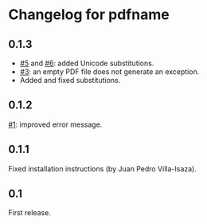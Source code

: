 Changelog for pdfname
=====================

0.1.3
-----

* [#5](https://github.com/asr/pdfname/issues/5) and
  [#6](https://github.com/asr/pdfname/issues/5): added Unicode
  substitutions.
* [#3](https://github.com/asr/pdfname/issues/3): an empty PDF file
  does not generate an exception.
* Added and fixed substitutions.

0.1.2
-----

[#1](https://github.com/asr/pdfname/issues/1): improved error message.

0.1.1
-----

Fixed installation instructions (by Juan Pedro Villa-Isaza).

0.1
---

First release.

